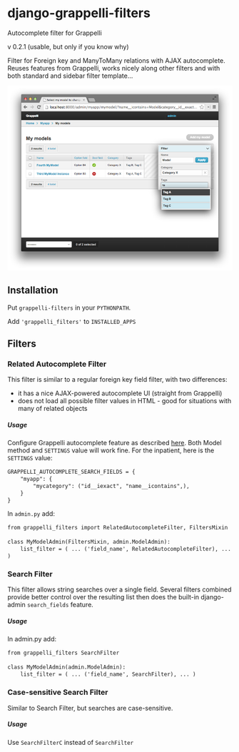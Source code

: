 django-grappelli-filters
====================================

Autocomplete filter for Grappelli

v 0.2.1 (usable, but only if you know why)

Filter for Foreign key and ManyToMany relations with AJAX autocomplete. Reuses features from Grappelli, works nicely along other filters and with both standard and sidebar filter template...

![Screenshot](docs_img/screenshot.png)

## Installation

Put `grappelli-filters` in your `PYTHONPATH`.

Add `'grappelli_filters'` to `INSTALLED_APPS`

## Filters

### Related Autocomplete Filter

This filter is similar to a regular foreign key field filter, with two differences:

 * it has a nice AJAX-powered autocomplete UI (straight from Grappelli)
 * does not load all possible filter values in HTML - good for situations with many of related objects

##### Usage

Configure Grappelli autocomplete feature as described [here](https://django-grappelli.readthedocs.org/en/latest/customization.html#autocomplete-lookups). Both Model method and `SETTINGS` value will work fine. For the inpatient, here is the `SETTINGS` value:

    GRAPPELLI_AUTOCOMPLETE_SEARCH_FIELDS = {
        "myapp": {
            "mycategory": ("id__iexact", "name__icontains",),
        }
    }


In `admin.py` add:

    from grappelli_filters import RelatedAutocompleteFilter, FiltersMixin
 
    class MyModelAdmin(FiltersMixin, admin.ModelAdmin):
        list_filter = ( ... ('field_name', RelatedAutocompleteFilter), ... )
        

### Search Filter

This filter allows string searches over a single field. Several filters combined provide better control over the resulting list then does the built-in django-admin `search_fields` feature.

##### Usage

In admin.py add:

    from grappelli_filters SearchFilter
    
    class MyModelAdmin(admin.ModelAdmin):
        list_filter = ( ... ('field_name', SearchFilter), ... )
        

### Case-sensitive Search Filter

Similar to Search Filter, but searches are case-sensitive.


##### Usage

Use `SearchFilterC` instead of `SearchFilter`


